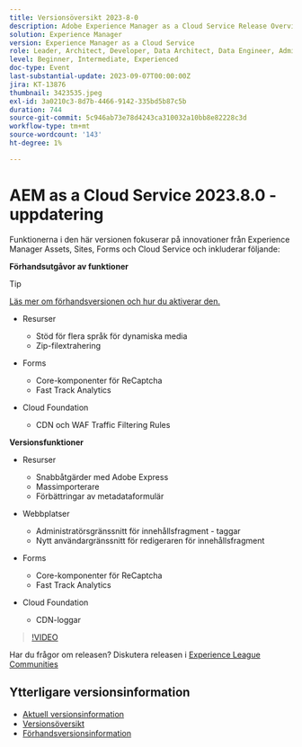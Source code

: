 ```yaml
---
title: Versionsöversikt 2023-8-0
description: Adobe Experience Manager as a Cloud Service Release Overview Video 2023.8.0
solution: Experience Manager
version: Experience Manager as a Cloud Service
role: Leader, Architect, Developer, Data Architect, Data Engineer, Admin, User
level: Beginner, Intermediate, Experienced
doc-type: Event
last-substantial-update: 2023-09-07T00:00:00Z
jira: KT-13876
thumbnail: 3423535.jpeg
exl-id: 3a0210c3-8d7b-4466-9142-335bd5b87c5b
duration: 744
source-git-commit: 5c946ab73e78d4243ca310032a10bb8e82228c3d
workflow-type: tm+mt
source-wordcount: '143'
ht-degree: 1%

---
```


# AEM as a Cloud Service 2023.8.0 - uppdatering

Funktionerna i den här versionen fokuserar på innovationer från Experience Manager Assets, Sites, Forms och Cloud Service och inkluderar följande:

**Förhandsutgåvor av funktioner**

>[!TIP]
>
>[Läs mer om förhandsversionen och hur du aktiverar den.](https://experienceleague.adobe.com/docs/experience-manager-cloud-service/content/release-notes/prerelease.html)

* Resurser
   * Stöd för flera språk för dynamiska media
   * Zip-filextrahering

* Forms
   * Core-komponenter för ReCaptcha
   * Fast Track Analytics

* Cloud Foundation
   * CDN och WAF Traffic Filtering Rules

**Versionsfunktioner**

* Resurser
   * Snabbåtgärder med Adobe Express
   * Massimporterare
   * Förbättringar av metadataformulär

* Webbplatser
   * Administratörsgränssnitt för innehållsfragment - taggar
   * Nytt användargränssnitt för redigeraren för innehållsfragment

* Forms
   * Core-komponenter för ReCaptcha
   * Fast Track Analytics

* Cloud Foundation
   * CDN-loggar

>[!VIDEO](https://video.tv.adobe.com/v/3423535/?learn=on)

Har du frågor om releasen?  Diskutera releasen i [Experience League Communities](https://adobe.ly/3syyBwe)

## Ytterligare versionsinformation

* [Aktuell versionsinformation](https://experienceleague.adobe.com/docs/experience-manager-cloud-service/content/release-notes/home.html)
* [Versionsöversikt](https://experienceleague.adobe.com/docs/experience-manager-release-information/aem-release-updates/update-releases-roadmap.html)
* [Förhandsversionsinformation](https://experienceleague.adobe.com/docs/experience-manager-cloud-service/content/release-notes/prerelease.html)
